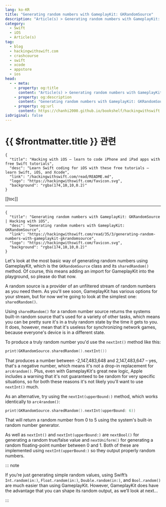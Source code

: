 ```yaml
---
lang: ko-KR
title: "Generating random numbers with GameplayKit: GKRandomSource"
description: "Article(s) > Generating random numbers with GameplayKit: GKRandomSource"
category:
  - Swift
  - iOS
  - Article(s)
tag: 
  - blog
  - hackingwithswift.com
  - crashcourse
  - swift
  - xcode
  - appstore
  - ios  
head:
  - - meta:
    - property: og:title
      content: "Article(s) > Generating random numbers with GameplayKit: GKRandomSource"
    - property: og:description
      content: "Generating random numbers with GameplayKit: GKRandomSource"
    - property: og:url
      content: https://chanhi2000.github.io/bookshelf/hackingwithswift.com/read/35/03-generating-random-numbers-with-gameplaykit-gkrandomsource.html
isOriginal: false
---
```


# {{ $frontmatter.title }} 관련

```component VPCard
{
  "title": "Hacking with iOS – learn to code iPhone and iPad apps with free Swift tutorials",
  "desc": "Learn Swift coding for iOS with these free tutorials – learn Swift, iOS, and Xcode",
  "link": "/hackingwithswift.com/read/README.md",
  "logo": "https://hackingwithswift.com/favicon.svg",
  "background": "rgba(174,10,10,0.2)"
}
```

[[toc]]

---

```component VPCard
{
  "title": "Generating random numbers with GameplayKit: GKRandomSource | Hacking with iOS",
  "desc": "Generating random numbers with GameplayKit: GKRandomSource",
  "link": "https://hackingwithswift.com/read/35/3/generating-random-numbers-with-gameplaykit-gkrandomsource",
  "logo": "https://hackingwithswift.com/favicon.svg",
  "background": "rgba(174,10,10,0.2)"
}
```

Let's look at the most basic way of generating random numbers using GameplayKit, which is the `GKRandomSource` class and its `sharedRandom()` method. Of course, this means adding an import for GameplayKit into the playground, so please do that now.

A random source is a provider of an unfiltered stream of random numbers as you need them. As you'll see soon, GameplayKit has various options for your stream, but for now we're going to look at the simplest one: `sharedRandom()`.

Using `sharedRandom()` for a random number source returns the systems built-in random source that's used for a variety of other tasks, which means you can be pretty sure it's in a truly random state by the time it gets to you. It does, however, mean that it's useless for synchronizing network games, because everyone's device is in a different state.

To produce a truly random number you'd use the `nextInt()` method like this:

```swift
print(GKRandomSource.sharedRandom().nextInt())
```

That produces a number between -2,147,483,648 and 2,147,483,647 – yes, that's a negative number, which means it's not a drop-in replacement for `arc4random()`. Plus, even with GameplayKit's great new logic, Apple includes a warning that it's not guaranteed to be random for very specific situations, so for both these reasons it's not likely you'll want to use `nextInt()` much.

As an alternative, try using the `nextInt(upperBound:)` method, which works identically to `arc4random()`:

```swift
print(GKRandomSource.sharedRandom().nextInt(upperBound: 6))
```

That will return a random number from 0 to 5 using the system's built-in random number generator.

As well as `nextInt()` and `nextInt(upperBound:)` are `nextBool()` for generating a random true/false value and `nextUniform()` for generating a random floating-point number between 0 and 1. Both of these are implemented using `nextInt(upperBound:)` so they output properly random numbers.

::: note

If you’re just generating simple random values, using Swift’s `Int.random(in:)`, `Float.random(in:)`, `Double.random(in:)`, and `Bool.random()` are much easier than using GameplayKit. However, GameplayKit does have the advantage that you can shape its random output, as we’ll look at next…

:::

